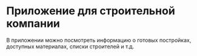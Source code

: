 # Приложение для строительной компании

В приложении можно посмотреть информацию о готовых постройках, доступных материалах, списки строителей и т.д.
